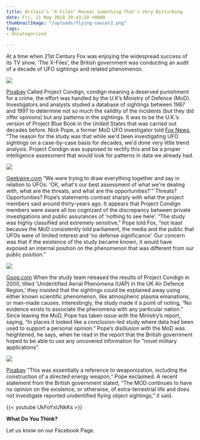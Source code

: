 ```yaml
---
title: Britain’s ‘X-Files’ Reveal Something That's Very Disturbing
date: Fri, 11 May 2018 20:43:28 +0000
thumbnailImage: "/uploads/flying-saucer2.png"
tags:
- Uncategorized

---
```

At a time when 21st Century Fox was enjoying the widespread success of its TV show, ‘The X-Files’, the British government was conducting an audit of a decade of UFO sightings and related phenomenon. 

![](http://newsattorneys.staging.wpengine.com/wp-content/uploads/2018/05/ufo-pixabay.jpg) 

[Pixabay](https://pixabay.com/en/ufo-alien-spaceship-space-science-782655/) Called Project Condign, condign meaning a deserved punishment for a crime, the effort was handled by the U.K’s Ministry of Defence (MoD). Investigators and analysts studied a database of sightings between 1987 and 1997 to determine not so much the validity of the incidents (but they did offer opinions) but any patterns in the sightings. It was to be the U.K.’s version of Project Blue Book in the United States that was carried out decades before. Nick Pope, a former MoD UFO investigator told [Fox News](http://www.foxnews.com/science/2018/05/10/ufo-mysteries-unraveled-how-real-life-x-files-emerged-from-top-secret-uk-project.html), “The reason for the study was that while we'd been investigating UFO sightings on a case-by-case basis for decades, we'd done very little trend analysis. Project Condign was supposed to rectify this and be a proper intelligence assessment that would look for patterns in data we already had. 

![](http://newsattorneys.staging.wpengine.com/wp-content/uploads/2018/05/ufo-caught-plane.jpg) 

[Geekwire.com](https://cdn.geekwire.com/wp-content/uploads/2017/12/171216-ufo2-630x635.jpg) “We were trying to draw everything together and say in relation to UFOs: 'OK, what's our best assessment of what we're dealing with, what are the threats, and what are the opportunities?'” Threats? Opportunities? Pope’s statements contrast sharply with what the project members said around thirty-years ago. It appears that Project Condign members were aware all too cognizant of the discrepancy between private investigations and public assurances of ‘nothing to see here’. “The study was highly classified and extremely sensitive,” Pope told Fox, “not least because the MoD consistently told parliament, the media and the public that UFOs were of limited interest and ‘no defense significance’. Our concern was that if the existence of the study became known, it would have exposed an internal position on the phenomenon that was different from our public position.”

 ![](http://newsattorneys.staging.wpengine.com/wp-content/uploads/2018/05/UFO-Taken-by-Coast-Guard-1024x780.jpg) 

[Goop.com](https://goop.com/wp-content/uploads/2017/06/UFO-Taken-by-Coast-Guard.jpg) When the study team released the results of Project Condign in 2000, titled ‘Unidentified Aerial Phenomena (UAP) in the UK Air Defence Region,’ they insisted that the sightings could be explained away using either known scientific phenomenon, like atmospheric plasma emanations, or man-made causes. Interestingly, the study made it a point of noting, “No evidence exists to associate the phenomena with any particular nation.” Since leaving the MoD, Pope has taken issue with the Ministry’s report, saying, “In places it looked like a conclusion-led study where data had been used to support a personal opinion.” Pope’s disillusion with the MoD was heightened, he says, when he read in the report that the British government hoped to be able to use any uncovered information for “novel military applications”. 

![](http://newsattorneys.staging.wpengine.com/wp-content/uploads/2018/05/ufo-in-woods-1024x680.jpg) 

[Pixabay](https://pixabay.com/en/ufo-cover-alien-weird-spaceship-1951536/) “This was essentially a reference to weaponization, including the construction of a directed energy weapon,” Pope exclaimed. A recent statement from the British government stated, “The MOD continues to have no opinion on the existence, or otherwise, of extra-terrestrial life and does not investigate reported unidentified flying object sightings,” it said.

{{< youtube UkFoYxUNkKs >}}

**What Do You Think?**

Let us know on our Facebook Page.